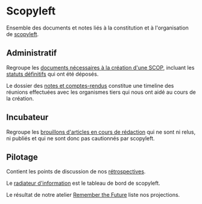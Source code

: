 # Scopyleft

Ensemble des documents et notes liés à la constitution et à l'organisation de [scopyleft](http://scopyleft.fr).

## Administratif

Regroupe les [documents nécessaires à la création d'une SCOP](https://github.com/scopyleft/documentation/tree/master/administratif), incluant les [statuts définitifs](https://github.com/scopyleft/documentation/blob/master/administratif/statuts.md) qui ont été déposés.

Le dossier des [notes et comptes-rendus](https://github.com/scopyleft/documentation/tree/master/administratif/notes-et-comptes-rendus) constitue une timeline des réunions effectuées avec les organismes tiers qui nous ont aidé au cours de la création.

## Incubateur

Regroupe les [brouillons d'articles en cours de rédaction](https://github.com/scopyleft/documentation/tree/master/incubateur) qui ne sont ni relus, ni publiés et qui ne sont donc pas cautionnés par scopyleft.

## Pilotage

Contient les points de discussion de nos [rétrospectives](https://github.com/scopyleft/documentation/tree/master/pilotage/retrospectives).

Le [radiateur d'information](https://github.com/scopyleft/documentation/tree/master/pilotage/radiateur.md) est le tableau de bord de scopyleft.

Le résultat de notre atelier [Remember the Future](https://github.com/scopyleft/documentation/tree/master/pilotage/20121114-remember-the-future.md) liste nos projections.
